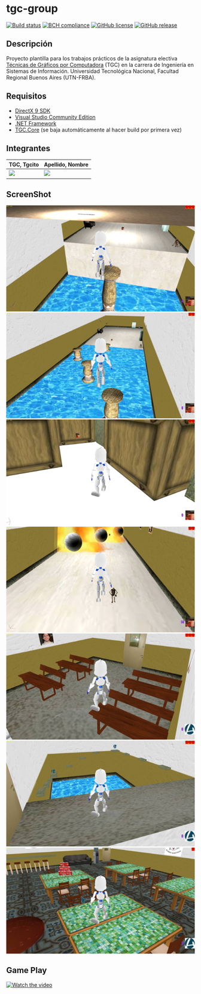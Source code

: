 # tgc-group
[![Build status](https://ci.appveyor.com/api/projects/status/uvyboubq91uhwf3v?svg=true)](https://ci.appveyor.com/project/rejurime/tgc-group)
[![BCH compliance](https://bettercodehub.com/edge/badge/tgc-utn/tgc-group?branch=master)](https://bettercodehub.com/)
[![GitHub license](https://img.shields.io/github/license/tgc-utn/tgc-group.svg)](https://github.com/tgc-utn/tgc-group/blob/master/LICENSE)
[![GitHub release](https://img.shields.io/github/release/tgc-utn/tgc-group.svg)](https://github.com/tgc-utn/tgc-group/releases)

## Descripción
Proyecto plantilla para los trabajos prácticos de la asignatura electiva [Técnicas de Gráficos por Computadora](http://tgc-utn.github.io/) (TGC) en la carrera de Ingeniería en Sistemas de Información. Universidad Tecnológica Nacional, Facultad Regional Buenos Aires (UTN-FRBA).

## Requisitos
* [DirectX 9 SDK](http://www.microsoft.com/en-us/download/details.aspx?displaylang=en&id=6812)
* [Visual Studio Community Edition](https://www.visualstudio.com/vs/community)
* [.NET Framework](https://www.microsoft.com/net/download/Windows/run)
* [TGC.Core](https://www.nuget.org/packages/TGC.Core/) (se baja automáticamente al hacer build por primera vez)

## Integrantes ##
TGC, Tgcito  |  Apellido, Nombre
------------ | -------------
<img src="https://github.com/tgc-utn/tgc-utn.github.io/blob/master/images/robotgc.png" height="500"> | <img src="https://github.com/tgc-utn/tgc-utn.github.io/blob/master/images/trofeotp.png" height="500">

## ScreenShot ##
![screenshot1](https://github.com/IvanArnaudo/2018_2C_3572_ESTACION_DE_PODER/blob/master/TGC.Group/Media/capturas/screen1.jpg)
![screenshot2](https://github.com/IvanArnaudo/2018_2C_3572_ESTACION_DE_PODER/blob/master/TGC.Group/Media/capturas/screen2.jpg)
![screenshot3](https://github.com/IvanArnaudo/2018_2C_3572_ESTACION_DE_PODER/blob/master/TGC.Group/Media/capturas/screen3.jpg)
![screenshot4](https://github.com/IvanArnaudo/2018_2C_3572_ESTACION_DE_PODER/blob/master/TGC.Group/Media/capturas/screen4.jpg)
![screenshot5](https://github.com/IvanArnaudo/2018_2C_3572_ESTACION_DE_PODER/blob/master/TGC.Group/Media/capturas/screen5.jpg)
![screenshot6](https://github.com/IvanArnaudo/2018_2C_3572_ESTACION_DE_PODER/blob/master/TGC.Group/Media/capturas/screen6.jpg)
![screenshot7](https://github.com/IvanArnaudo/2018_2C_3572_ESTACION_DE_PODER/blob/master/TGC.Group/Media/capturas/screen7.jpg)

## Game Play ##
[![Watch the video](https://github.com/IvanArnaudo/2018_2C_3572_ESTACION_DE_PODER/TGC.Group/Media/capturas/screen4.jpg)](https://www.youtube.com/watch?v=kqNqJ5uxf-M)

